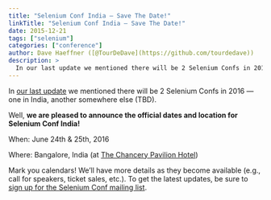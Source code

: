```yaml
---
title: "Selenium Conf India — Save The Date!"
linkTitle: "Selenium Conf India — Save The Date!"
date: 2015-12-21
tags: ["selenium"]
categories: ["conference"]
author: Dave Haeffner ([@TourDeDave](https://github.com/tourdedave))
description: >
  In our last update we mentioned there will be 2 Selenium Confs in 2016 — one in India, another somewhere else (TBD).
---
```



In [our last update](http://year-2015.seleniumconf.org/next-year/) we mentioned there will be 2 Selenium Confs in 2016 — one in India, another somewhere else (TBD).

Well, **we are pleased to announce the official dates and location for Selenium Conf India!**

When: June 24th & 25th, 2016

Where: Bangalore, India (at [The Chancery Pavilion Hotel](http://www.chancerypavilion.com/))

Mark you calendars! We’ll have more details as they become available (e.g., call for speakers, ticket sales, etc.). To get the latest updates, be sure to [sign up for the Selenium Conf mailing list](http://eepurl.com/bEGBvX).
